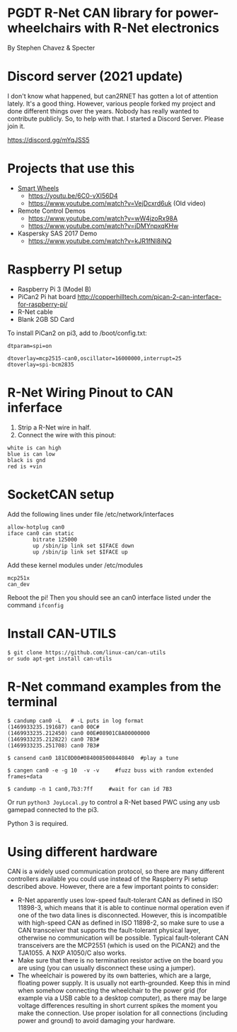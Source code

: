 PGDT R-Net CAN library for power-wheelchairs with R-Net electronics
================================================

By Stephen Chavez & Specter

Discord server (2021 update)
===============
I don't know what happened, but can2RNET has gotten a lot of attention lately. It's a good thing. However, various people forked my project and done different things over the years. Nobody has really wanted to contribute publicly. So, to help with that. I started a Discord Server. Please join it.

https://discord.gg/mYqJSS5

Projects that use this
======================
- [Smart Wheels](https://github.com/ysshah/SmartWheels)
   - https://youtu.be/6C0-vXI56D4
   - https://www.youtube.com/watch?v=VejDcxrd6uk (Old video)
- Remote Control Demos
   - https://www.youtube.com/watch?v=wW4jzoRx98A
   - https://www.youtube.com/watch?v=jDMYnpxqKHw
- Kaspersky SAS 2017 Demo
   - https://www.youtube.com/watch?v=kJR1fNI8iNQ
   
Raspberry PI setup
=====================

- Raspberry Pi 3 (Model B)
- PiCan2 Pi hat board http://copperhilltech.com/pican-2-can-interface-for-raspberry-pi/
- R-Net cable
- Blank 2GB SD Card

To install PiCan2 on pi3, add to /boot/config.txt:
```
dtparam=spi=on 

dtoverlay=mcp2515-can0,oscillator=16000000,interrupt=25         
dtoverlay=spi-bcm2835
```

R-Net Wiring Pinout to CAN inferface
==================================
1. Strip a R-Net wire in half.
2. Connect the wire with this pinout:
```
white is can high
blue is can low
black is gnd
red is +vin
```
SocketCAN setup
================================== 

Add the following lines under file /etc/network/interfaces
```
allow-hotplug can0
iface can0 can static
        bitrate 125000
        up /sbin/ip link set $IFACE down
        up /sbin/ip link set $IFACE up
```
Add these kernel modules under /etc/modules
```
mcp251x
can_dev
```
Reboot the pi! Then you should see an can0 interface listed under the command `ifconfig`

Install CAN-UTILS
=================================
```
$ git clone https://github.com/linux-can/can-utils
or sudo apt-get install can-utils
```
R-Net command examples from the terminal
=========================================
```
$ candump can0 -L   # -L puts in log format
(1469933235.191687) can0 00C#
(1469933235.212450) can0 00E#08901C8A00000000
(1469933235.212822) can0 7B3#
(1469933235.251708) can0 7B3#

$ cansend can0 181C0D00#0840085008440840  #play a tune

$ cangen can0 -e -g 10  -v -v     #fuzz buss with random extended frames+data

$ candump -n 1 can0,7b3:7ff     #wait for can id 7B3
```

Or run `python3 JoyLocal.py` to control a R-Net based PWC using any usb gamepad connected to the pi3.

Python 3 is required.

Using different hardware
=========================================
CAN is a widely used communication protocol, so there are many different controllers available you could use instead of the Raspberry Pi setup described above. However, there are a few important points to consider:
- R-Net apparently uses low-speed fault-tolerant CAN as defined in ISO 11898-3, which means that it is able to continue normal operation even if one of the two data lines is disconnected. However, this is incompatible with high-speed CAN as defined in ISO 11898-2, so make sure to use a CAN transceiver that supports the fault-tolerant physical layer, otherwise no communication will be possible. Typical fault-tolerant CAN transceivers are the MCP2551 (which is used on the PiCAN2) and the TJA1055. A NXP A1050/C also works.
- Make sure that there is no termination resistor active on the board you are using (you can usually disconnect these using a jumper).
- The wheelchair is powered by its own batteries, which are a large, floating power supply. It is usually not earth-grounded. Keep this in mind when somehow connecting the wheelchair to the power grid (for example via a USB cable to a desktop computer), as there may be large voltage differences resulting in short current spikes the moment you make the connection. Use proper isolation for all connections (including power and ground) to avoid damaging your hardware.
